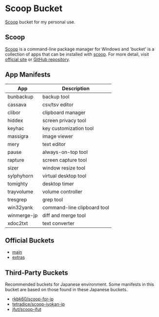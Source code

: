 # Scoop Bucket

[Scoop](https://scoop.sh/) bucket for my personal use.


## Scoop

[Scoop](https://scoop.sh/) is a command-line package manager for Windows and 'bucket' is a collection of apps that can be installed with [scoop](https://scoop.sh/).
For more detail, visit [official site](https://scoop.sh/) or [GitHub repository](https://github.com/lukesampson/scoop).


## App Manifests

| App         | Description                 |
| ----------- | --------------------------- |
| bunbackup   | backup tool                 |
| cassava     | csv/tsv editor              |
| clibor      | clipboard manager           |
| hiddex      | screen privacy tool         |
| keyhac      | key customization tool      |
| massigra    | image viewer                |
| mery        | text editor                 |
| pause       | always-on-top tool          |
| rapture     | screen capture tool         |
| sizer       | window resize tool          |
| sylphyhorn  | virtual desktop tool        |
| tomighty    | desktop timer               |
| trayvolume  | volume controller           |
| tresgrep    | grep tool                   |
| win32yank   | command-line clipboard tool |
| winmerge-jp | diff and merge tool         |
| xdoc2txt    | text converter              |


## Official Buckets

* [main](https://github.com/ScoopInstaller/Main)
* [extras](https://github.com/lukesampson/scoop-extras)


## Third-Party Buckets

Recommended buckets for Japanese environment.
Some manifests in this bucket are based on those found in these Japanese buckets.

* [rkbk60/scoop-for-jp](https://github.com/rkbk60/scoop-for-jp)
* [tetradice/scoop-iyokan-jp](https://github.com/tetradice/scoop-iyokan-jp)
* [jfut/scoop-jfut](https://github.com/jfut/scoop-jfut)
